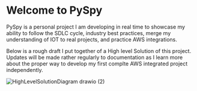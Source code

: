 # Welcome to PySpy

PySpy is a personal project I am developing in real time to showcase my ability to follow the SDLC cycle, industry best practices,
merge my understanding of IOT to real projects, and practice AWS integrations.

Below is a rough draft I put together of a High level Solution of this project. Updates will be made rather regularly to documentation
as I learn more about the proper way to develop my first complte AWS integrated project independently. 


![HighLevelSolutionDiagram drawio (2)](https://github.com/StefanosTheDev/PySpy/assets/143291618/7765b479-f6c1-4cbe-8096-5804d69184d2)
